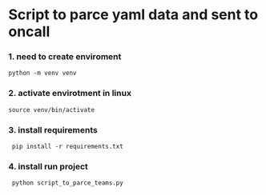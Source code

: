 # Script to parce yaml data and sent to oncall

### 1. need to create enviroment

<code>python -m venv venv </code>

### 2. activate envirotment in linux

<code>source venv/bin/activate</code>

### 3. install requirements

<code> pip install -r requirements.txt </code>

### 4. install run project 

<code> python script_to_parce_teams.py </code>